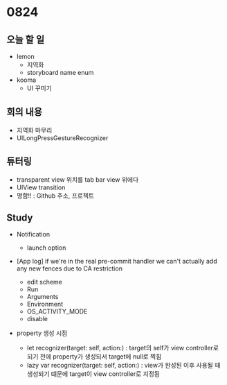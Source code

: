 # 0824

## 오늘 할 일
- lemon
  - 지역화
  - storyboard name enum
- kooma
  - UI 꾸미기

## 회의 내용
- 지역화 마무리
- UILongPressGestureRecognizer

## 튜터링
- transparent view 위치를 tab bar view 위에다
- UIView transition
- 명함!! : Github 주소, 프로젝트

## Study
- Notification
  - launch option

- [App log] if we're in the real pre-commit handler we can't actually add any new fences due to CA restriction
  - edit scheme
  - Run
  - Arguments
  - Environment
  - OS_ACTIVITY_MODE
  - disable

- property 생성 시점
  - let recognizer(target: self, action:) : target의 self가 view controller로 되기 전에 property가 생성되서 target에 null로 찍힘
  - lazy var recognizer(target: self, action:) : view가 완성된 이후 사용될 때 생성되기 떄문에 target이 view controller로 지정됨
